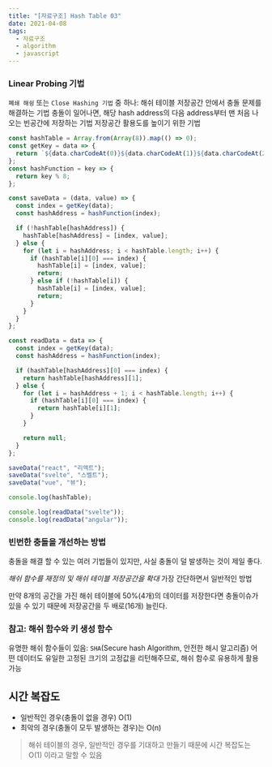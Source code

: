 ```yaml
---
title: "[자료구조] Hash Table 03"
date: 2021-04-08
tags:
  - 자료구조
  - algorithm
  - javascript
---
```


### Linear Probing 기법

`폐쇄 해슁` 또는 `Close Hashing 기법` 중 하나: 해쉬 테이블 저장공간 안에서 충돌 문제를 해결하는 기법
충돌이 일어나면, 해당 hash address의 다음 address부터 맨 처음 나오는 빈공간에 저장하는 기법
저장공간 활용도를 높이기 위한 기법

```javascript
const hashTable = Array.from(Array(8)).map(() => 0);
const getKey = data => {
  return `${data.charCodeAt(0)}${data.charCodeAt(1)}${data.charCodeAt(2)}`;
};
const hashFunction = key => {
  return key % 8;
};

const saveData = (data, value) => {
  const index = getKey(data);
  const hashAddress = hashFunction(index);

  if (!hashTable[hashAddress]) {
    hashTable[hashAddress] = [index, value];
  } else {
    for (let i = hashAddress; i < hashTable.length; i++) {
      if (hashTable[i][0] === index) {
        hashTable[i] = [index, value];
        return;
      } else if (!hashTable[i]) {
        hashTable[i] = [index, value];
        return;
      }
    }
  }
};

const readData = data => {
  const index = getKey(data);
  const hashAddress = hashFunction(index);

  if (hashTable[hashAddress][0] === index) {
    return hashTable[hashAddress][1];
  } else {
    for (let i = hashAddress + 1; i < hashTable.length; i++) {
      if (hashTable[i][0] === index) {
        return hashTable[i][1];
      }
    }

    return null;
  }
};

saveData("react", "리액트");
saveData("svelte", "스벨트");
saveData("vue", "뷰");

console.log(hashTable);

console.log(readData("svelte"));
console.log(readData("angular"));
```

### 빈번한 충돌을 개선하는 방법

충돌을 해결 할 수 있는 여러 기법들이 있지만, 사실 충돌이 덜 발생하는 것이 제일 좋다.

_해쉬 함수를 재정의 및 해쉬 테이블 저장공간을 확대_
가장 간단하면서 일반적인 방법

만약 8개의 공간을 가진 해쉬 테이블에 50%(4개)의 데이터를 저장한다면
충돌이슈가 있을 수 있기 때문에 저장공간을 두 배로(16개) 늘린다.

### 참고: 해쉬 함수와 키 생성 함수

유명한 해쉬 함수들이 있음: `SHA`(Secure hash Algorithm, 안전한 해시 알고리즘)
어떤 데이터도 유일한 고정된 크기의 고정값을 리턴해주므로, 해쉬 함수로 유용하게 활용 가능

## 시간 복잡도

- 일반적인 경우(충돌이 없을 경우) O(1)
- 최악의 경우(충돌이 모두 발생하는 경우)는 O(n)

> 해쉬 테이블의 경우, 일반적인 경우를 기대하고 만들기 때문에 시간 복잡도는 O(1) 이라고 말할 수 있음
